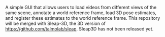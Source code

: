 A simple GUI that allows users to load videos from different views of the same scene, annotate a world reference frame, load 3D pose estimates, and register these estimates to the world reference frame. 
This repository will be merged with Sleap-3D, the 3D version of https://github.com/talmolab/sleap. Sleap3D has not been released yet.
